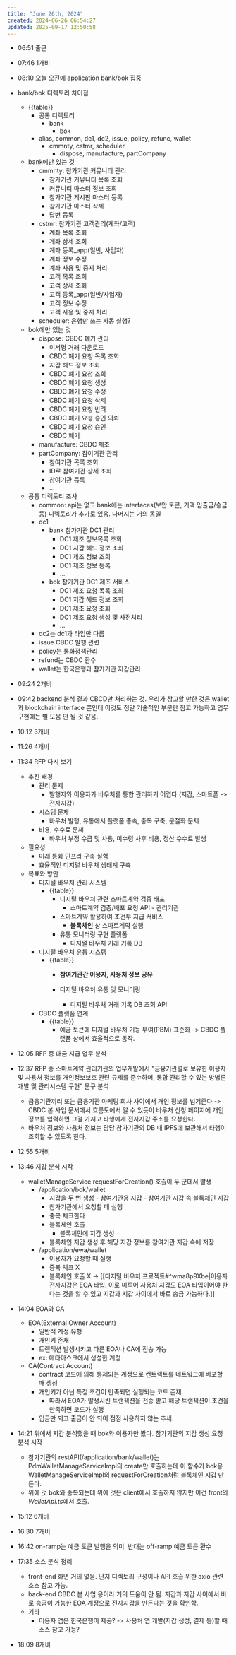 ```yaml
---
title: "June 26th, 2024"
created: 2024-06-26 06:54:27
updated: 2025-09-17 12:50:58
---
```

  * 06:51 출근
  * 07:46 1개비 
  * 08:10 오늘 오전에 application bank/bok 집중
  * bank/bok 디렉토리 차이점
    * {{table}}
      * 공통 디렉토리
        * bank
          * bok
      * alias, common, dc1, dc2, issue, policy, refunc, wallet
        * cmmnty, cstmr, scheduler
          * dispose, manufacture, partCompany
    * bank에만 있는 것
      * cmmnty: 참가기관 커뮤니티 관리
        * 참가기관 커뮤니티 목록 조회
        * 커뮤니티 마스터 정보 조회
        * 참가기관 게시판 마스터 등록
        * 참가기관 마스터 삭제
        * 답변 등록
      * cstmr: 참가기관 고객관리(계좌/고객)
        * 계좌 목록 조회
        * 계좌 상세 조회
        * 계좌 등록_app(일반, 사업자)
        * 계좌 정보 수정
        * 계좌 사용 및 중지 처리
        * 고객 목록 조회
        * 고객 상세 조회
        * 고객 등록_app(일반/사업자)
        * 고객 정보 수정
        * 고객 사용 및 중지 처리
      * scheduler: 은행만 쓰는 자동 실행?
    * bok에만 있는 것
      * dispose: CBDC 폐기 관리
        * 미서명 거래 다운로드
        * CBDC 폐기 요청 목록 조회
        * 지갑 헤드 정보 조회
        * CBDC 폐기 요청 조회
        * CBDC 폐기 요청 생성
        * CBDC 폐기 요청 수정
        * CBDC 폐기 요청 삭제
        * CBDC 폐기 요청 반려
        * CBDC 폐기 요청 승인 의뢰
        * CBDC 폐기 요청 승인
        * CBDC 폐기
      * manufacture: CBDC 제조
      * partCompany: 참여기관 관리
        * 참여기관 목록 조회
        * ID로 참여기관 상세 조회
        * 참여기관 등록
        * ...
    * 공통 디렉토리 조사
      * common: api는 없고 bank에는 interfaces(보안 토큰, 거액 입출금/송금 등) 디렉토리가 추가로 있음. 나머지는 거의 동일
      * dc1
        * bank 참가기관 DC1 관리
          * DC1 제조 정보목록 조회
          * DC1 지갑 헤드 정보 조회
          * DC1 제조 정보 조회
          * DC1 제조 정보 등록
          * ...
        * bok 참가기관 DC1 제조 서비스
          * DC1 제조 요청 목록 조회
          * DC1 지갑 헤드 정보 조회
          * DC1 제조 요청 조회
          * DC1 제조 요청 생성 및 사전처리
          * ...
      * dc2는 dc1과 타입만 다름
      * issue CBDC 발행 관련
      * policy는 통화정책관리
      * refund는 CBDC 환수
      * wallet는 한국은행과 참가기관 지갑관리
  * 09:24 2개비
  * 09:42 backend 분석 결과 CBCD만 처리하는 것. 우리가 참고할 만한 것은 wallet과 blockchain interface 뿐인데 이것도 정말 기술적인 부분만 참고 가능하고 업무 구현에는 별 도움 안 될 것 같음.
  * 10:12 3개비
  * 11:26 4개비
  * 11:34 RFP 다시 보기
    * 추진 배경
      * 관리 문제
        * 발행자와 이용자가 바우처를 통합 관리하기 어렵다.(지갑, 스마트폰 -> 전자지갑)
      * 시스템 문제
        * 바우처 발행, 유통에서 플랫폼 종속, 중복 구축, 분절화 문제
      * 비용, 수수료 문제
        * 바우처 부정 수급 및 사용, 미수령 사후 비용, 정산 수수료 발생
    * 필요성
      * 미래 통화 인프라 구축 실험
      * 효율적인 디지털 바우처 생태계 구축
    * 목표와 방안
      * 디지털 바우처 관리 시스템
        * {{table}}
          * 디지털 바우처 관련 스마트계약 검증 배포
            * 스마트계약 검증/배포 요청 API - 관리기관
          * 스마트계약 활용하여 조건부 지급 서비스
            * **블록체인** 상 스마트계약 실행
          * 유통 모니터링 구현 플랫폼
            * 디지털 바우처 거래 기록 DB
      * 디지털 바우처 유통 시스템
        * {{table}}
          * **참여기관간 이용자, 사용처 정보 공유**

          * 디지털 바우처 유통 및 모니터링
            * 디지털 바우처 거래 기록 DB 조회 API
      * CBDC 플랫폼 연계
        * {{table}}
          * 예금 토큰에 디지털 바우처 기능 부여(PBM) 표준화 -> CBDC 플랫폼 상에서 효율적으로 동작.

  * 12:05 RFP 중 대금 지급 업무 분석
  * 12:37 RFP 중 스마트계약 관리기관의 업무개발에서 "금융기관별로 보유한 이용자 및 사용처 정보를 개인정보보호 관련 규제를 준수하며, 통합 관리할 수 있는 방법론 개발 및 관리시스템 구현" 문구 분석
    * 금융기관끼리 또는 금융기관 마케팅 회사 사이에서 개인 정보를 넘겨준다 -> CBDC 본 사업 문서에서 흐름도에서 알 수 있듯이 바우처 신청 페이지에 개인 정보를 입력하면 그걸 가지고 타행에게 전자지갑 주소를 요청한다. 
    * 바우처 정보와 사용처 정보는 담당 참가기관의 DB 내 IPFS에 보관해서 타행이 조회할 수 있도록 한다. 
  * 12:55 5개비
  * 13:46 지갑 분석 시작
    * walletManageService.requestForCreation() 호출이 두 군데서 발생
      * /application/bok/wallet
        * 지갑을 두 번 생성 - 참여기관용 지갑 - 참여기관 지갑 속 블록체인 지갑
        * 참가기관에서 요청할 때 실행
        * 중복 체크한다
        * 블록체인 호출
          * 블록체인에 지갑 생성
        * 블록체인 지갑 생성 후 해당 지갑 정보를 참여기관 지갑 속에 저장
      * /application/ewa/wallet
        * 이용자가 요청할 때 실행
        * 중복 체크 X
        * 블록체인 호출 X -> [[디지털 바우처 프로젝트#^wma8p9Xbe|이용자 전자지갑은 EOA 타입. 이로 미루어 사용처 지갑도 EOA 타입이어야 한다는 것을 알 수 있고 지갑과 지갑 사이에서 바로 송금 가능하다.]]
  * 14:04 EOA와 CA
    * EOA(External Owner Account)
      * 일반적 계정 유형
      * 개인키 존재
      * 트랜잭션 발생시키고 다른 EOA나 CA에 전송 가능
      * ex: 메타마스크에서 생성한 계정
    * CA(Contract Account)
      * contract 코드에 의해 통제되는 계정으로 컨트랙트를 네트워크에 배포할 때 생성
      * 개인키가 아닌 특정 조건이 만족되면 실행되는 코드 존재.
        * 따라서 EOA가 발생시킨 트랜잭션을 전송 받고 해당 트랜잭션이 조건을 만족하면 코드가 실행
      * 입금만 되고 출금이 안 되어 점점 사용하지 않는 추세.
  * 14:21 위에서 지갑 분석했을 때 bok와 이용자만 봤다. 참가기관의 지갑 생성 요청 분석 시작
    * 참가기관의 restAPI(/application/bank/wallet)는 PdmWalletManageServiceImpl의 create만 호출하는데 이 함수가 bok용 WalletManageServiceImpl의 requestForCreation처럼 블록체인 지갑 만든다.
    * 위에 것 bok와 중복되는데 위에 것은 client에서 호출하지 않지만 이건 front의 *WalletApi.ts*에서 호출.
  * 15:12 6개비
  * 16:30 7개비
  * 16:42 on-ramp는 예금 토큰 발행을 의미. 반대는 off-ramp 예금 토큰 환수
  * 17:35 소스 분석 정리
    * front-end 화면 거의 없음. 단지 디렉토리 구성이나 API 호출 위한 axio 관련 소스 참고 가능.
    * back-end CBDC 본 사업 용이라 거의 도움이 안 됨. 지갑과 지갑 사이에서 바로 송금이 가능한 EOA 계정으로 전자지갑을 만든다는 것을 확인함.
    * 기타
      * 이용자 앱은 한국은행이 제공? -> 사용처 앱 개발(지갑 생성, 결제 등)할 때 소스 참고 가능?
  * 18:09 8개비
